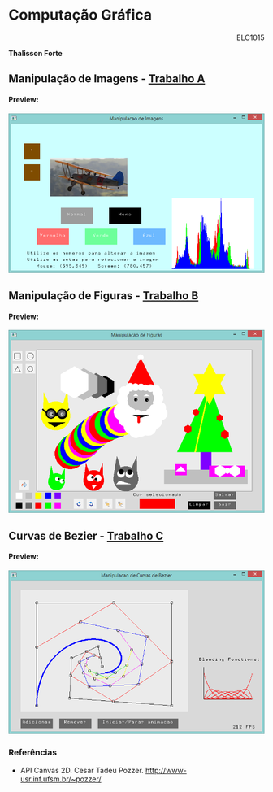 Computação Gráfica
======================================
<div align="right">ELC1015</div>

<b>Thalisson Forte</b><br>


Manipulação de Imagens - <a href="ThalissonForte_CG_TA">Trabalho A</a>
-----------------------------
#### Preview:
<div aling="center">
    <img src="https://github.com/thalissonforte/CG/blob/master/ThalissonForte_CG_TA/preview.png">
</div>

Manipulação de Figuras - <a href="ThalissonForte_CG_TB">Trabalho B</a>
-----------------------------
#### Preview:
<div aling="center">
    <img src="https://github.com/thalissonforte/CG/blob/master/ThalissonForte_CG_TB/preview.png">
</div>


Curvas de Bezier - <a href="ThalissonForte_CG_TC">Trabalho C</a>
-----------------------------
#### Preview:
<div aling="center">
    <img src="https://github.com/thalissonforte/CG/blob/master/ThalissonForte_CG_TC/preview.png">
</div>

### Referências
- API Canvas 2D. Cesar Tadeu Pozzer. http://www-usr.inf.ufsm.br/~pozzer/
